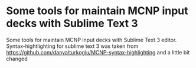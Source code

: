 # Some tools for maintain MCNP input decks with Sublime Text 3
Some tools for maintain MCNP input decks with Sublime Text 3 editor. Syntax-hightlighting for sublime text 3 was taken from https://github.com/danyalturkoglu/MCNP-syntax-highlighting and a little bit changed
